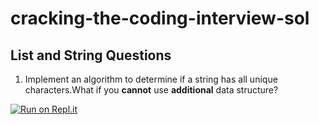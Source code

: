 # cracking-the-coding-interview-sol

## List and String Questions
1. Implement an algorithm to determine if a string has all unique characters.What if you __cannot__ use __additional__ data structure?





[![Run on Repl.it](https://repl.it/badge/github/Hari-krishna-tech/cracking-the-coding-interview-sol)](https://repl.it/github/Hari-krishna-tech/cracking-the-coding-interview-sol)